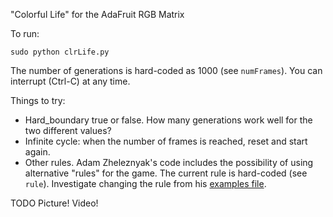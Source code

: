 "Colorful Life" for the AdaFruit RGB Matrix

To run:

`sudo python clrLife.py`

The number of generations is hard-coded as 1000 (see `numFrames`). You can interrupt (Ctrl-C) at any time.

Things to try:

- Hard_boundary true or false. How many generations work well for the two different values?
- Infinite cycle: when the number of frames is reached, reset and start again.
- Other rules. Adam Zheleznyak's code includes the possibility of using alternative "rules" for the game.
  The current rule is hard-coded (see `rule`). Investigate changing the rule from his [examples file](https://github.com/adam-zheleznyak/colorful-life/blob/master/examples.py).

TODO
Picture!
Video!

